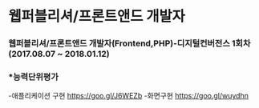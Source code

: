#  웹퍼블리셔/프론트앤드 개발자
### 웹퍼블리셔/프론트앤드 개발자(Frontend,PHP)-디지털컨버전스 1회차 (2017.08.07 ~ 2018.01.12)

### *능력단위평가

-애플리케이션 구현   https://goo.gl/J6WEZb
-화면구현           https://goo.gl/wuydhn
